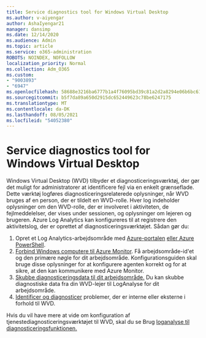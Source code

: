 ```yaml
---
title: Service diagnostics tool for Windows Virtual Desktop
ms.author: v-aiyengar
author: AshaIyengar21
manager: dansimp
ms.date: 12/14/2020
ms.audience: Admin
ms.topic: article
ms.service: o365-administration
ROBOTS: NOINDEX, NOFOLLOW
localization_priority: Normal
ms.collection: Adm_O365
ms.custom:
- "9003893"
- "6947"
ms.openlocfilehash: 58688e3216ba6777b1a4f76095bd39c81a2d2a8294e06b6bc61c7134f6d589f9
ms.sourcegitcommit: b5f7da89a650d2915dc652449623c78be6247175
ms.translationtype: MT
ms.contentlocale: da-DK
ms.lasthandoff: 08/05/2021
ms.locfileid: "54052380"
---
```

# <a name="service-diagnostics-tool-for-windows-virtual-desktop"></a>Service diagnostics tool for Windows Virtual Desktop

Windows Virtual Desktop (WVD) tilbyder et diagnosticeringsværktøj, der gør det muligt for administratorer at identificere fejl via en enkelt grænseflade. Dette værktøj logføres diagnosticeringsrelaterede oplysninger, når WVD bruges af en person, der er tildelt en WVD-rolle. Hver log indeholder oplysninger om den WVD-rolle, der er involveret i aktiviteten, de fejlmeddelelser, der vises under sessionen, og oplysninger om lejeren og brugeren. Azure Log Analytics kan konfigureres til at registrere den aktivitetslog, der er oprettet af diagnosticeringsværktøjet. Sådan gør du:

1. Opret et Log Analytics-arbejdsområde med [Azure-portalen](https://go.microsoft.com/fwlink/?linkid=2129500) [eller Azure PowerShell](https://go.microsoft.com/fwlink/?linkid=2129501).
1. [Forbind Windows computere til Azure Monitor](https://go.microsoft.com/fwlink/?linkid=2129913). Få arbejdsområde-id'et og den primære nøgle for dit arbejdsområde. Konfigurationsguiden skal bruge disse oplysninger for at konfigurere agenten korrekt og for at sikre, at den kan kommunikere med Azure Monitor.
1. [Skubbe diagnosticeringsdata til dit arbejdsområde.](https://go.microsoft.com/fwlink/?linkid=2128284) Du kan skubbe diagnostiske data fra din WVD-lejer til LogAnalyse for dit arbejdsområde.
1. [Identificer og diagnosticer](https://go.microsoft.com/fwlink/?linkid=2128338) problemer, der er interne eller eksterne i forhold til WVD.

Hvis du vil have mere at vide om konfiguration af tjenestediagnosticeringsværktøjet til WVD, skal du se Brug [loganalyse til diagnosticeringsfunktionen.](https://go.microsoft.com/fwlink/?linkid=2128084)
